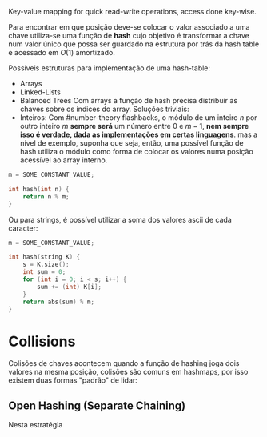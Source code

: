 Key-value mapping for quick read-write operations, access done key-wise.

Para encontrar em que posição deve-se colocar o valor associado a uma chave utiliza-se uma função de **hash** cujo objetivo é transformar a chave num valor único que possa ser guardado na estrutura por trás da hash table e acessado em $O(1)$ amortizado.

Possíveis estruturas para implementação de uma hash-table:
- Arrays
- Linked-Lists
- Balanced Trees
Com arrays a função de hash precisa distribuir as chaves sobre os índices do array.
Soluções triviais:
- Inteiros:
Com #number-theory  flashbacks, o módulo de um inteiro $n$ por outro inteiro $m$ **sempre será** um número entre $0$ e $m - 1$, **nem sempre isso é verdade, dada as implementações em certas linguagens**. mas a nível de exemplo, suponha que seja, então, uma possível função de hash utiliza o módulo como forma de colocar os valores numa posição acessível ao array interno.

```cpp
m = SOME_CONSTANT_VALUE;

int hash(int n) {
	return n % m;
}
```

Ou para strings, é possível utilizar a soma dos valores ascii de cada caracter:

```cpp
m = SOME_CONSTANT_VALUE;

int hash(string K) {
	s = K.size();
	int sum = 0;
	for (int i = 0; i < s; i++) {
		sum += (int) K[i];	
	}
	return abs(sum) % m;
} 
```

# Collisions

Colisões de chaves acontecem quando a função de hashing joga dois valores na mesma posição, colisões são comuns em hashmaps, por isso existem duas formas "padrão" de lidar:

## Open Hashing (Separate Chaining)

Nesta estratégia